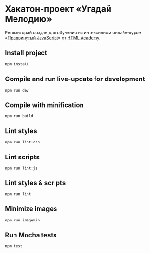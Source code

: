 # Хакатон-проект «Угадай Мелодию»

Репозиторий создан для обучения на интенсивном онлайн‑курсе «[Продвинутый JavaScript](https://htmlacademy.ru/intensive/ecmascript)» от [HTML Academy](https://htmlacademy.ru).

## Install project

    npm install

## Compile and run live-update for development

    npm run dev

## Compile with minification

    npm run build

## Lint styles

    npm run lint:css

## Lint scripts

    npm run lint:js

## Lint styles & scripts

    npm run lint

## Minimize images

    npm run imagemin

## Run Mocha tests

    npm test
